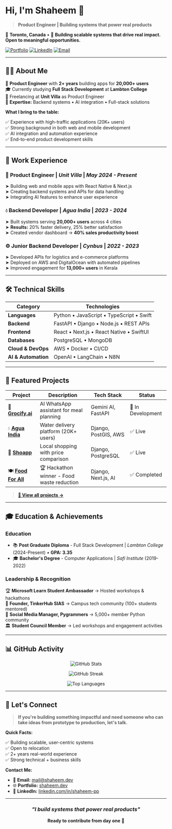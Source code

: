 # Hi, I'm Shaheem 👋

> **Product Engineer | Building systems that power real products**

📍 **Toronto, Canada** • 🎯 **Building scalable systems that drive real impact. Open to meaningful opportunities.**

[![Portfolio](https://img.shields.io/badge/🌐_Portfolio-shaheem.dev-blue)](https://shaheem.dev) [![LinkedIn](https://img.shields.io/badge/💼_LinkedIn-Connect-0077B5)](https://www.linkedin.com/in/shaheem-pp/) [![Email](https://img.shields.io/badge/📧_Email-Available-red)](mailto:mail@shaheem.dev)

---

## 👨‍💻 About Me

<div>

🚀 **Product Engineer** with **2+ years** building apps for **20,000+ users**  
🎓 Currently studying **Full Stack Development** at **Lambton College**  
💼 Freelancing at **Unit Villa** as Product Engineer  
🔧 **Expertise:** Backend systems • AI integration • Full-stack solutions

</div>

**What I bring to the table:**

<div>

✅ Experience with high-traffic applications (20K+ users)  
✅ Strong background in both web and mobile development  
✅ AI integration and automation experience  
✅ End-to-end product development skills

</div>

---

## 💼 Work Experience

### 🚀 **Product Engineer** | _Unit Villa_ | _May 2024 - Present_

<div>

➤ Building web and mobile apps with React Native & Next.js  
➤ Creating backend systems and APIs for data handling  
➤ Integrating AI features to enhance user experience

</div>

### 💧 **Backend Developer** | _Agua India_ | _2023 - 2024_

<div>

➤ Built systems serving **20,000+ users** across 4 cities  
➤ **Results:** 20% faster delivery, 25% better satisfaction  
➤ Created vendor dashboard → **40% sales productivity boost**

</div>

### ⚙️ **Junior Backend Developer** | _Cynbus_ | _2022 - 2023_

<div>

➤ Developed APIs for logistics and e-commerce platforms  
➤ Deployed on AWS and DigitalOcean with automated pipelines  
➤ Improved engagement for **13,000+ users** in Kerala

</div>

---

## 🛠️ Technical Skills

| **Category**        | **Technologies**                         |
| ------------------- | ---------------------------------------- |
| **Languages**       | Python • JavaScript • TypeScript • Swift |
| **Backend**         | FastAPI • Django • Node.js • REST APIs   |
| **Frontend**        | React • Next.js • React Native • SwiftUI |
| **Databases**       | PostgreSQL • MongoDB                     |
| **Cloud & DevOps**  | AWS • Docker • CI/CD                     |
| **AI & Automation** | OpenAI • LangChain • N8N                 |

---

## 🚀 Featured Projects

| Project                                                                          | Description                                | Tech Stack           | Status            |
| -------------------------------------------------------------------------------- | ------------------------------------------ | -------------------- | ----------------- |
| 🤖 **[Grocify.ai](https://github.com/shaheem-pp/grocify-ai)**                    | AI WhatsApp assistant for meal planning    | Gemini AI, FastAPI   | 🚧 In Development |
| 💧 **[Agua India](https://apps.apple.com/in/app/agua-india/id1503679371)**       | Water delivery platform (20K+ users)       | Django, PostGIS, AWS | ✅ Live           |
| 🛒 **[Shoapp](https://apps.apple.com/ca/app/sho-app-shopping-app/id6450304129)** | Local shopping with price comparison       | Django, PostgreSQL   | ✅ Live           |
| 🍽️ **[Food For All](https://github.com/AkshayBenny/food-surplus-detection)**     | 🏆 Hackathon winner - Food waste reduction | Django, Next.js, AI  | ✅ Completed      |

> **[🔗 View all projects →](https://shaheem.dev/projects)**

---

## 🎓 Education & Achievements

### **Education**

- 📚 **Post Graduate Diploma** - Full Stack Development | _Lambton College_ (2024-Present) • **GPA: 3.35**
- 🎓 **Bachelor's Degree** - Computer Applications | _Safi Institute_ (2019-2022)

### **Leadership & Recognition**

<div>

🏆 **Microsoft Learn Student Ambassador** → Hosted workshops & hackathons  
👥 **Founder, TinkerHub SIAS** → Campus tech community (100+ students mentored)  
📱 **Social Media Manager, Pygrammers** → 5,000+ member Python community  
🏛️ **Student Council Member** → Led workshops and engagement activities

</div>

---

## 📊 GitHub Activity

<div align="center">

![GitHub Stats](https://github-readme-stats.vercel.app/api?username=shaheem-pp&show_icons=true&theme=tokyonight&hide_border=true&count_private=true&&rank_icon=github)

![GitHub Streak](https://github-readme-streak-stats-eight.vercel.app/?user=shaheem-pp&theme=tokyonight&hide_border=true)

![Top Languages](https://github-readme-stats.vercel.app/api/top-langs/?username=shaheem-pp&layout=compact&theme=tokyonight&hide_border=true&langs_count=6&hide=scss,java,css,html)

</div>

---

## 🤝 Let's Connect

> **If you're building something impactful and need someone who can take ideas from prototype to production, let's talk.**

**Quick Facts:**

<div>

✅ Building scalable, user-centric systems  
✅ Open to relocation  
✅ 2+ years real-world experience  
✅ Strong technical + business skills

</div>

**Contact Me:**

- 📧 **Email:** [mail@shaheem.dev](mailto:mail@shaheem.dev)
- 🌐 **Portfolio:** [shaheem.dev](https://shaheem.dev)
- 💼 **LinkedIn:** [linkedin.com/in/shaheem-pp](https://www.linkedin.com/in/shaheem-pp/)

---

<div align="center">

### _"I build systems that power real products"_

**Ready to contribute from day one** 🚀

</div>
